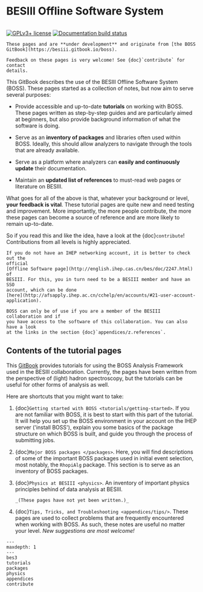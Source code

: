 # BESIII Offline Software System

```{title} Welcome

```

[![GPLv3+ license](https://img.shields.io/badge/License-GPLv3+-blue.svg)](https://www.gnu.org/licenses/gpl-3.0-standalone.html)
[![Documentation build status](https://readthedocs.org/projects/bes3/badge/?version=latest)](https://bes3.readthedocs.io)

```{warning}
These pages and are **under development** and originate from [the BOSS
GitBook](https://besiii.gitbook.io/boss).
```

```{note}
Feedback on these pages is very welcome! See {doc}`contribute` for contact
details.
```

This GitBook describes the use of the BESIII Offline Software System (BOSS).
These pages started as a collection of notes, but now aim to serve several
purposes:

- Provide accessible and up-to-date **tutorials** on working with BOSS. These
  pages written as step-by-step guides and are particularly aimed at beginners,
  but also provide background information of what the software is doing.

- Serve as an **inventory of packages** and libraries often used within BOSS.
  Ideally, this should allow analyzers to navigate through the tools that are
  already available.

- Serve as a platform where analyzers can **easily and continuously update**
  their documentation.

- Maintain an **updated list of references** to must-read web pages or
  literature on BESIII.

What goes for all of the above is that, whatever your background or level,
**your feedback is vital**. These tutorial pages are quite new and need testing
and improvement. More importantly, the more people contribute, the more these
pages can become a source of reference and are more likely to remain
up-to-date.

So if you read this and like the idea, have a look at the {doc}`contribute`!
Contributions from all levels is highly appreciated.

```{hint}
If you do not have an IHEP networking account, it is better to check out the
official
[Offline Software page](http://english.ihep.cas.cn/bes/doc/2247.html) of
BESIII. For this, you in turn need to be a BESIII member and have an SSO
account, which can be done
[here](http://afsapply.ihep.ac.cn/cchelp/en/accounts/#21-user-account-application).

BOSS can only be of use if you are a member of the BESIII collaboration and if
you have access to the software of this collaboration. You can also have a look
at the links in the section {doc}`appendices/z.references`.
```

## Contents of the tutorial pages

This [GitBook](https://besiii.gitbook.io/boss) provides tutorials for using the
BOSS Analysis Framework used in the BESIII collaboration. Currently, the pages
have been written from the perspective of (light) hadron spectroscopy, but the
tutorials can be useful for other forms of analysis as well.

Here are shortcuts that you might want to take:

1. {doc}`Getting started with BOSS <tutorials/getting-started>`. If you are not
   familiar with BOSS, it is best to start with this part of the tutorial. It
   will help you set up the BOSS environment in your account on the IHEP server
   ('install BOSS'), explain you some basics of the package structure on which
   BOSS is built, and guide you through the process of submitting jobs.

2. {doc}`Major BOSS packages </packages>`. Here, you will find descriptions of
   some of the important BOSS packages used in initial event selection, most
   notably, the `RhopiAlg` package. This section is to serve as an inventory of
   BOSS packages.

3. {doc}`Physics at BESIII <physics>`. An inventory of important physics
   principles behind of data analysis at BESIII.

   ```{todo}
   _(These pages have not yet been written.)_
   ```

4. {doc}`Tips, Tricks, and Troubleshooting <appendices/tips/>`. These pages are
   used to collect problems that are frequently encountered when working with
   BOSS. As such, these notes are useful no matter your level. _New suggestions
   are most welcome!_

```{toctree}
---
maxdepth: 1
---
bes3
tutorials
packages
physics
appendices
contribute
```
